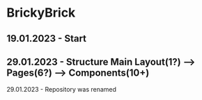 # BrickyBrick
19.01.2023 - Start
----
29.01.2023 - Structure
Main Layout(1?) --> Pages(6?) --> Components(10+)
----
29.01.2023 - Repository was renamed
